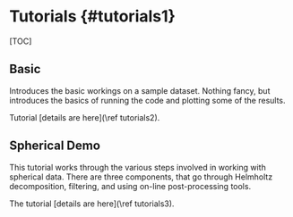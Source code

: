 # Tutorials {#tutorials1}
[TOC]

## Basic

Introduces the basic workings on a sample dataset.
Nothing fancy, but introduces the basics of running the code and plotting some of the results.

Tutorial [details are here](\ref tutorials2).

## Spherical Demo

This tutorial works through the various steps involved in working with spherical data.
There are three components, that go through Helmholtz decomposition, filtering, and using on-line post-processing tools.

The tutorial [details are here](\ref tutorials3).
